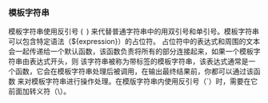 ### 模板字符串
模板字符串使用反引号 (` `) 来代替普通字符串中的用双引号和单引号。模板字符串可以包含特定语法（${expression}）的占位符。
占位符中的表达式和周围的文本会一起传递给一个默认函数，该函数负责将所有的部分连接起来，如果一个模板字符串由表达式开头，则
该字符串被称为带标签的模板字符串，该表达式通常是一个函数，它会在模板字符串处理后被调用，在输出最终结果前，你都可以通过该函数
来对模板字符串进行操作处理。在模版字符串内使用反引号（`）时，需要在它前面加转义符（\）。
